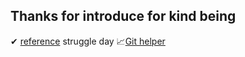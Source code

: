## Thanks for introduce for kind being
✔ [reference](https://github.com/0xtopus/CS61B-repo/blob/master/README.md)
struggle day
📈[Git helper](https://learngitbranching.js.org/?locale=zh_CN)
